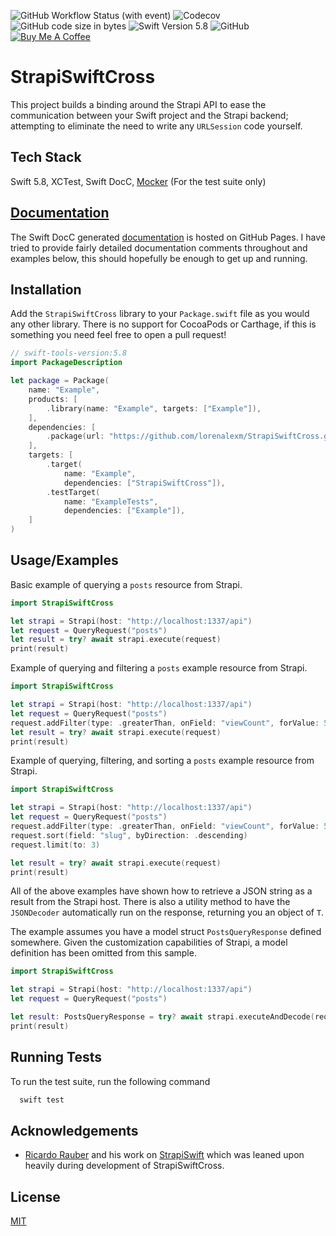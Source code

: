 ![GitHub Workflow Status (with event)](https://img.shields.io/github/actions/workflow/status/lorenalexm/StrapiSwiftCross/tests.yml)
![Codecov](https://img.shields.io/codecov/c/github/lorenalexm/StrapiSwiftCross)
![GitHub code size in bytes](https://img.shields.io/github/languages/code-size/lorenalexm/StrapiSwiftCross)
![Swift Version 5.8](https://badgen.net/static/Swift/5.8/orange)
![GitHub](https://img.shields.io/github/license/lorenalexm/StrapiSwiftCross)
[![Buy Me A Coffee](https://img.shields.io/badge/-buy_me_a%C2%A0coffee-gray?logo=buy-me-a-coffee)](https://www.buymeacoffee.com/lorenalexm)


# StrapiSwiftCross
This project builds a binding around the Strapi API to ease the communication between your Swift project and the Strapi backend; attempting to eliminate the need to write any `URLSession` code yourself.


## Tech Stack
Swift 5.8, XCTest, Swift DocC, [Mocker](https://github.com/WeTransfer/Mocker) (For the test suite only)


## [Documentation](https://lorenalexm.github.io/StrapiSwiftCross/documentation/strapiswiftcross/)
The Swift DocC generated [documentation](https://lorenalexm.github.io/StrapiSwiftCross/documentation/strapiswiftcross/) is hosted on GitHub Pages. I have tried to provide fairly detailed documentation comments throughout and examples below, this should hopefully be enough to get up and running.



## Installation
Add the `StrapiSwiftCross` library to your `Package.swift` file as you would any other library. There is no support for CocoaPods or Carthage, if this is something you need feel free to open a pull request!

```swift
// swift-tools-version:5.8
import PackageDescription

let package = Package(
    name: "Example",
    products: [
        .library(name: "Example", targets: ["Example"]),
    ],
    dependencies: [
        .package(url: "https://github.com/lorenalexm/StrapiSwiftCross.git", from: "0.1.0")
    ],
    targets: [
        .target(
            name: "Example",
            dependencies: ["StrapiSwiftCross"]),
        .testTarget(
            name: "ExampleTests",
            dependencies: ["Example"]),
    ]
)
```


## Usage/Examples
Basic example of querying a `posts` resource from Strapi.
```swift
import StrapiSwiftCross

let strapi = Strapi(host: "http://localhost:1337/api")
let request = QueryRequest("posts")
let result = try? await strapi.execute(request)
print(result)
```

Example of querying and filtering a `posts` example resource from Strapi.
```swift
import StrapiSwiftCross

let strapi = Strapi(host: "http://localhost:1337/api")
let request = QueryRequest("posts")
request.addFilter(type: .greaterThan, onField: "viewCount", forValue: 500)
let result = try? await strapi.execute(request)
print(result)
```

Example of querying, filtering, and sorting a `posts` example resource from Strapi.
```swift
import StrapiSwiftCross

let strapi = Strapi(host: "http://localhost:1337/api")
let request = QueryRequest("posts")
request.addFilter(type: .greaterThan, onField: "viewCount", forValue: 500)
request.sort(field: "slug", byDirection: .descending)
request.limit(to: 3)

let result = try? await strapi.execute(request)
print(result)
```

All of the above examples have shown how to retrieve a JSON string as a result from the Strapi host. There is also a utility method to have the `JSONDecoder` automatically run on the response, returning you an object of `T`. 

The example assumes you have a model struct `PostsQueryResponse` defined somewhere. Given the customization capabilities of Strapi, a model definition has been omitted from this sample.
```swift
import StrapiSwiftCross

let strapi = Strapi(host: "http://localhost:1337/api")
let request = QueryRequest("posts")

let result: PostsQueryResponse = try? await strapi.executeAndDecode(request)
print(result)
```


## Running Tests
To run the test suite, run the following command

```bash
  swift test
```


## Acknowledgements
 - [Ricardo Rauber](https://github.com/ricardorauber) and his work on [StrapiSwift](https://github.com/ricardorauber/StrapiSwift) which was leaned upon heavily during development of StrapiSwiftCross.


## License
[MIT](https://choosealicense.com/licenses/mit/)
